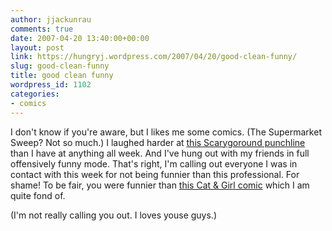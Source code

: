 ```yaml
---
author: jjackunrau
comments: true
date: 2007-04-20 13:40:00+00:00
layout: post
link: https://hungryj.wordpress.com/2007/04/20/good-clean-funny/
slug: good-clean-funny
title: good clean funny
wordpress_id: 1102
categories:
- comics
---
```


I don't know if you're aware, but I likes me some comics.  (The Supermarket Sweep? Not so much.) I laughed harder at [this Scarygoround punchline](http://www.scarygoround.com/?date=20070420) than I have at anything all week.  And I've hung out with my friends in full offensively funny mode.  That's right, I'm calling out everyone I was in contact with this week for not being funnier than this professional.  For shame!  To be fair, you were funnier than [this Cat & Girl comic](http://catandgirl.com/view.php?loc=457) which I am quite fond of.     
  
(I'm not really calling you out.  I loves youse guys.)
